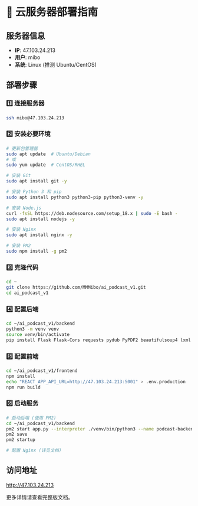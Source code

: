 # 🚀 云服务器部署指南

## 服务器信息
- **IP**: 47.103.24.213
- **用户**: mibo
- **系统**: Linux (推测 Ubuntu/CentOS)

## 部署步骤

### 1️⃣ 连接服务器

```bash
ssh mibo@47.103.24.213
```

### 2️⃣ 安装必要环境

```bash
# 更新包管理器
sudo apt update  # Ubuntu/Debian
# 或
sudo yum update  # CentOS/RHEL

# 安装 Git
sudo apt install git -y

# 安装 Python 3 和 pip
sudo apt install python3 python3-pip python3-venv -y

# 安装 Node.js
curl -fsSL https://deb.nodesource.com/setup_18.x | sudo -E bash -
sudo apt install nodejs -y

# 安装 Nginx
sudo apt install nginx -y

# 安装 PM2
sudo npm install -g pm2
```

### 3️⃣ 克隆代码

```bash
cd ~
git clone https://github.com/MMMibo/ai_podcast_v1.git
cd ai_podcast_v1
```

### 4️⃣ 配置后端

```bash
cd ~/ai_podcast_v1/backend
python3 -m venv venv
source venv/bin/activate
pip install Flask Flask-Cors requests pydub PyPDF2 beautifulsoup4 lxml
```

### 5️⃣ 配置前端

```bash
cd ~/ai_podcast_v1/frontend
npm install
echo "REACT_APP_API_URL=http://47.103.24.213:5001" > .env.production
npm run build
```

### 6️⃣ 启动服务

```bash
# 启动后端 (使用 PM2)
cd ~/ai_podcast_v1/backend
pm2 start app.py --interpreter ./venv/bin/python3 --name podcast-backend
pm2 save
pm2 startup

# 配置 Nginx (详见文档)
```

## 访问地址
http://47.103.24.213

更多详情请查看完整版文档。
